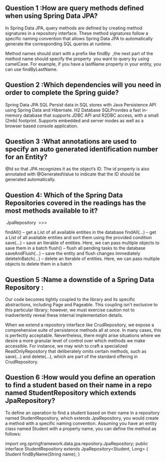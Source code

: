  ## Question 1 :How are query methods defined when using Spring Data JPA?

In Spring Data JPA, query methods are defined by creating method signatures in a repository interface. These method signatures follow a specific naming convention that allows Spring Data JPA to automatically generate the corresponding SQL queries at runtime.

Method names should start with a prefix like findBy  ,the next part of the method name should specify the property  you want to query by using camelCase. For example, if you have a lastName property in your entity, you can use findByLastName.

## Question 2 :Which dependencies will you need in order to complete the Spring guide?

Spring Data JPA SQL Persist data in SQL stores with Java Persistence API using Spring Data and Hibernate.
H2 Database SQLProvides a fast in-memory database that supports JDBC API and R2DBC access, with a small (2mb) footprint. Supports embedded and server modes as well as a browser based console application.


## Question 3 :What annotations are used to specify an auto generated identification number for an Entity?

@Id so that JPA recognizes it as the object’s ID. The id property is also annotated with @GeneratedValue to indicate that the ID should be generated automatically.





## Question 4: Which of the Spring Data Repositories covered in the readings has the most methods available to it? 

 JpaRepository  >>>

findAll() – get a List of all available entities in the database
findAll(…) – get a List of all available entities and sort them using the provided condition
save(…) – save an Iterable of entities. Here, we can pass multiple objects to save them in a batch
flush() – flush all pending tasks to the database
saveAndFlush(…) – save the entity and flush changes immediately
deleteInBatch(…) – delete an Iterable of entities. Here, we can pass multiple objects to delete them in a batch

## Question 5 :Name a downstide of a Spring Data Repository :
Our code becomes tightly coupled to the library and its specific abstractions, including Page and Pageable. This coupling isn't exclusive to this particular library; however, we must exercise caution not to inadvertently reveal these internal implementation details.

When we extend a repository interface like CrudRepository, we expose a comprehensive suite of persistence methods all at once. In many cases, this is perfectly acceptable. Nevertheless, there might arise situations where we desire a more granular level of control over which methods we make accessible. For instance, we may wish to craft a specialized ReadOnlyRepository that deliberately omits certain methods, such as save(…) and delete(…), which are part of the standard offering in CrudRepository.


## Question 6 :How would you define an operation to find a student based on their name in a repo named StudentRepository which extends JpaRepository?

To define an operation to find a student based on their name in a repository named StudentRepository, which extends JpaRepository, you would create a method with a specific naming convention. Assuming you have an entity class named Student with a property name, you can define the method as follows:



import org.springframework.data.jpa.repository.JpaRepository;
public interface StudentRepository extends JpaRepository<Student, Long> {
Student findByName(String name); }

 